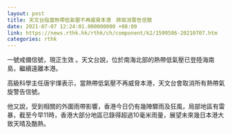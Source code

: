 ```yaml
---
layout: post
title: 天文台指當熱帶低氣壓不再威脅本港　將取消警告信號
date: 2021-07-07 12:24:01.000000000 +08:00
link: https://news.rthk.hk/rthk/ch/component/k2/1599586-20210707.htm
categories: rthk
---
```


一號戒備信號，現正生效 。天文台說，位於南海北部的熱帶低氣壓已登陸海南島，繼續遠離本港。

高級科學主任唐宇煇表示，當熱帶低氣壓不再威脅本港，天文台會取消所有熱帶氣旋警告信號。

他又說，受到相關的外圍雨帶影響，香港今日仍有幾陣驟雨及狂風，局部地區有雷暴，截至今早11時，香港大部分地區已錄得超過10毫米雨量，展望未來幾日本港大致天晴及酷熱。
